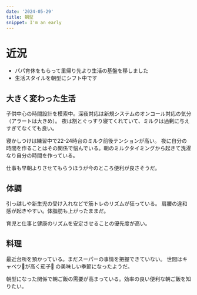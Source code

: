 ```yaml
---
date: '2024-05-29'
title: 朝型
snippet: I'm an early
---
```


# 近況

- パパ育休をもらって里帰り先より生活の基盤を移しました
- 生活スタイルを朝型にシフト中です

## 大きく変わった生活

子供中心の時間設計を模索中。深夜対応は新規システムのオンコール対応の気分（アラートは大きめ）。
夜は割とぐっすり寝てくれていて、ミルクは過剰に与えすぎてなくても良い。

寝かしつけは練習中で22-24時台のミルク前後テンションが高い。
夜に自分の時間を作ることはその関係で悩んでいる。朝のミルクタイミングから起きて洗濯なり自分の時間を作っている。

仕事も早朝よりさせてもらうほうが今のところ便利が良さそうだ。

## 体調

引っ越しや新生児の受け入れなどで筋トレのリズムが狂っている。
肩腰の違和感が起きやすい。体脂肪も上がったままだ。

育児と仕事と健康のリズムを安定させることの優先度が高い。

## 料理

最近台所を預かっている。まだスーパーの事情を把握できていない。
世間はキャベツ🥬が高く茄子🍆 の美味しい季節になったようだ。

朝型になった関係で朝ご飯の需要が高まっている。効率の良い便利な朝ご飯を知りたい。

